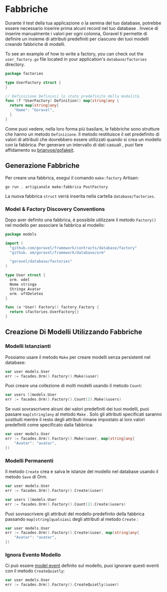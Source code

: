 # Fabbriche

Durante il test della tua applicazione o la semina del tuo database, potrebbe essere necessario inserire prima alcuni record nel tuo database
. Invece di inserire manualmente i valori per ogni colonna, Goravel ti permette di definire un insieme di attributi
predefiniti per ciascuno dei tuoi modelli creando fabbriche di modelli.

To see an example of how to write a factory, you can check out the `user_factory.go` file located in your application's
`database/factories` directory.

```go
package factories

type UserFactory struct {
}

// Definizione Definisci lo stato predefinito della modalità.
func (f *UserFactory) Definition() map[string]any {
  return map[string]any{
    "Name": "Goravel",
  }
}
```

Come puoi vedere, nella loro forma più basilare, le fabbriche sono strutture che hanno un metodo `Definizione`. Il metodo restituisce il set predefinito
di valori di attributi che dovrebbero essere utilizzati quando si crea un modello con la fabbrica. Per generare un intervallo di dati casuali
, puoi fare affidamento su [brianvoe/gofakeit](https://github.com/brianvoe/gofakeit).

## Generazione Fabbriche

Per creare una fabbrica, esegui il comando `make:factory` Artisan:

```
go run . artigianale make:fabbrica PostFactory
```

La nuova fabbrica `struct` verrà inserita nella cartella `database/factories`.

### Model & Factory Discovery Conventions

Dopo aver definito una fabbrica, è possibile utilizzare il metodo `Factory()` nel modello per associare la fabbrica al modello:

```go
package models

import (
  "github.com/goravel/framework/contracts/database/factory"
  "github. om/goravel/framework/database/orm"

  "goravel/database/factories"
)

type User struct {
  orm. odel
  Nome stringa
  Stringa Avatar
  orm. oftDeletes
}

func (u *User) Factory() factory.Factory {
  return &factories.UserFactory{}
}
```

## Creazione Di Modelli Utilizzando Fabbriche

### Modelli Istanzianti

Possiamo usare il metodo `Make` per creare modelli senza persistenti nel database:

```go
var user models.User
err := facades.Orm().Factory().Make(&user)
```

Puoi creare una collezione di molti modelli usando il metodo `Count`:

```go
var users []models.User
err := facades.Orm().Factory().Count(2).Make(&users)
```

Se vuoi sovrascrivere alcuni dei valori predefiniti dei tuoi modelli, puoi passare `map[string]any` al metodo `Make`
. Solo gli attributi specificati saranno sostituiti mentre il resto degli attributi rimane impostato ai loro valori predefiniti
come specificato dalla fabbrica:

```go
var user models.User
err := facades.Orm().Factory().Make(&user, map[string]any{
    "Avatar": "avatar",
})
```

### Modelli Permanenti

Il metodo `Create` crea e salva le istanze del modello nel database usando il metodo `Save` di Orm.

```go
var user models.User
err := facades.Orm().Factory().Create(&user)

var users []models.User
err := facades.Orm().Factory().Count(2).Create(&users)
```

Puoi sovrascrivere gli attributi del modello predefinito della fabbrica passando `map[string]qualsiasi` degli attributi al metodo `Create`
:

```go
var user models.User
err := facades.Orm().Factory().Create(&user, map[string]any{
    "Avatar": "avatar",
})
```

### Ignora Evento Modello

Ci può essere [model event](../orm/quickstart#events) definito sul modello, puoi ignorare questi eventi con il metodo
`CreateQuietly`:

```go
var user models.User
err := facades.Orm().Factory().CreateQuietly(&user)
```
